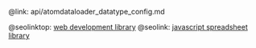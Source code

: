 @link: api/atomdataloader_datatype_config.md

@seolinktop: [web development library](https://webix.com)
@seolink: [javascript spreadsheet library](https://webix.com/spreadsheet/)
